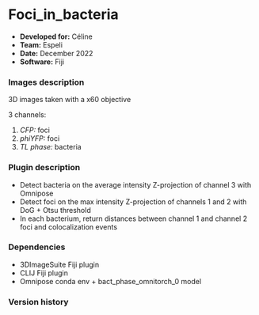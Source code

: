 # Foci_in_bacteria

* **Developed for:** Céline
* **Team:** Espeli
* **Date:** December 2022
* **Software:** Fiji


### Images description

3D images taken with a x60 objective

3 channels:
  1. *CFP:* foci
  2. *phiYFP:* foci
  3. *TL phase:* bacteria

### Plugin description

* Detect bacteria on the average intensity Z-projection of channel 3 with Omnipose
* Detect foci on the max intensity Z-projection of channels 1 and 2 with DoG + Otsu threshold
* In each bacterium, return distances between channel 1 and channel 2 foci and colocalization events


### Dependencies

* 3DImageSuite Fiji plugin
* CLIJ Fiji plugin
* Omnipose conda env + bact_phase_omnitorch_0 model

### Version history


